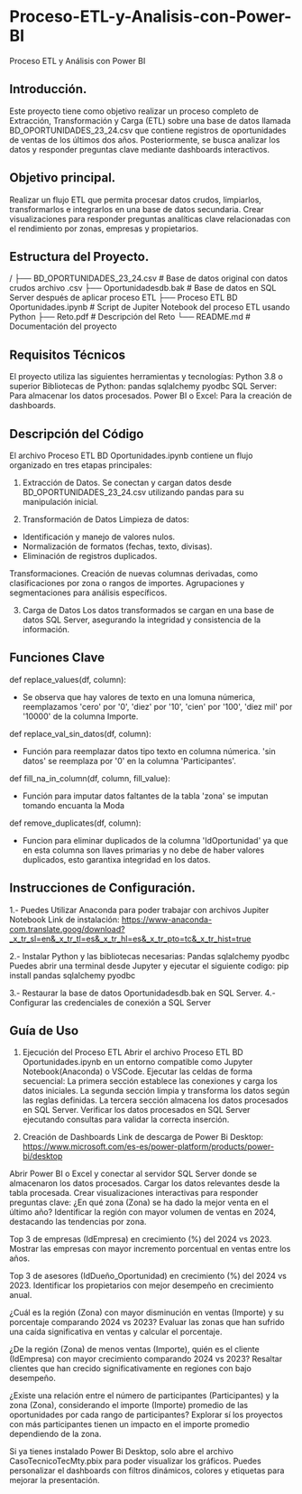 # Proceso-ETL-y-Analisis-con-Power-BI
Proceso ETL y Análisis con Power BI

## Introducción.

Este proyecto tiene como objetivo realizar un proceso completo de Extracción, Transformación y Carga (ETL) sobre una base de datos llamada BD_OPORTUNIDADES_23_24.csv que contiene registros de oportunidades de ventas de los últimos dos años. Posteriormente, se busca analizar los datos y responder preguntas clave mediante dashboards interactivos.

## Objetivo principal.

Realizar un flujo ETL que permita procesar datos crudos, limpiarlos, transformarlos e integrarlos en una base de datos secundaria.
Crear visualizaciones para responder preguntas analíticas clave relacionadas con el rendimiento por zonas, empresas y propietarios.

## Estructura del Proyecto.
/
├── BD_OPORTUNIDADES_23_24.csv          # Base de datos original con datos crudos archivo .csv
├── Oportunidadesdb.bak                 # Base de datos en SQL Server después de aplicar proceso ETL
├── Proceso ETL BD Oportunidades.ipynb  # Script de Jupiter Notebook del proceso ETL usando Python
├── Reto.pdf                            # Descripción del Reto
└── README.md                           # Documentación del proyecto

## Requisitos Técnicos

El proyecto utiliza las siguientes herramientas y tecnologías:
Python 3.8 o superior
Bibliotecas de Python:
pandas
sqlalchemy
pyodbc
SQL Server: Para almacenar los datos procesados.
Power BI o Excel: Para la creación de dashboards.

## Descripción del Código

El archivo Proceso ETL BD Oportunidades.ipynb contiene un flujo organizado en tres etapas principales:

1. Extracción de Datos.
Se conectan y cargan datos desde BD_OPORTUNIDADES_23_24.csv utilizando pandas para su manipulación inicial.

2. Transformación de Datos
Limpieza de datos:
- Identificación y manejo de valores nulos.
- Normalización de formatos (fechas, texto, divisas).
- Eliminación de registros duplicados.

Transformaciones.
Creación de nuevas columnas derivadas, como clasificaciones por zona o rangos de importes.
Agrupaciones y segmentaciones para análisis específicos.

3. Carga de Datos
Los datos transformados se cargan en una base de datos SQL Server, asegurando la integridad y consistencia de la información.

## Funciones Clave
def replace_values(df, column):   
* Se observa que hay valores de texto en una lomuna númerica, reemplazamos 'cero' por '0', 'diez' por '10', 'cien' por '100', 'diez mil' por '10000' de la columna Importe.

def replace_val_sin_datos(df, column):
* Función para reemplazar datos tipo texto en columna númerica. 'sin datos' se reemplaza por '0' en la columna 'Participantes'.

def fill_na_in_column(df, column, fill_value):
* Función para imputar datos faltantes de la tabla 'zona' se imputan tomando encuanta la Moda 

def remove_duplicates(df, column):
* Funcion para eliminar duplicados de la columna 'IdOportunidad' ya que en esta columna son llaves primarias y no debe de haber valores duplicados, esto garantixa integridad en los datos.

## Instrucciones de Configuración.

1.- Puedes Utilizar Anaconda para poder trabajar con archivos Jupiter Notebook
Link de instalación:
https://www-anaconda-com.translate.goog/download?_x_tr_sl=en&_x_tr_tl=es&_x_tr_hl=es&_x_tr_pto=tc&_x_tr_hist=true

2.- Instalar Python y las bibliotecas necesarias:
Pandas
sqlalchemy
pyodbc
Puedes abrir una terminal desde Jupyter y ejecutar el siguiente codigo:
pip install pandas sqlalchemy pyodbc

3.- Restaurar la base de datos Oportunidadesdb.bak en SQL Server.
4.- Configurar las credenciales de conexión a SQL Server 

## Guía de Uso

1. Ejecución del Proceso ETL
Abrir el archivo Proceso ETL BD Oportunidades.ipynb en un entorno compatible como Jupyter Notebook(Anaconda) o VSCode.
Ejecutar las celdas de forma secuencial:
La primera sección establece las conexiones y carga los datos iniciales.
La segunda sección limpia y transforma los datos según las reglas definidas.
La tercera sección almacena los datos procesados en SQL Server.
Verificar los datos procesados en SQL Server ejecutando consultas para validar la correcta inserción.

2. Creación de Dashboards
Link de descarga de Power Bi Desktop:
https://www.microsoft.com/es-es/power-platform/products/power-bi/desktop

Abrir Power BI o Excel y conectar al servidor SQL Server donde se almacenaron los datos procesados.
Cargar los datos relevantes desde la tabla procesada.
Crear visualizaciones interactivas para responder preguntas clave:
¿En qué zona (Zona) se ha dado la mejor venta en el último año? Identificar la región con mayor volumen de ventas en 2024, destacando las tendencias por zona.

Top 3 de empresas (IdEmpresa) en crecimiento (%) del 2024 vs 2023. Mostrar las empresas con mayor incremento porcentual en ventas entre los años.

Top 3 de asesores (IdDueño_Oportunidad) en crecimiento (%) del 2024 vs 2023. Identificar los propietarios con mejor desempeño en crecimiento anual.

¿Cuál es la región (Zona) con mayor disminución en ventas (Importe) y su porcentaje comparando 2024 vs 2023? Evaluar las zonas que han sufrido una caída significativa en ventas y calcular el porcentaje.

¿De la región (Zona) de menos ventas (Importe), quién es el cliente (IdEmpresa) con mayor crecimiento comparando 2024 vs 2023? Resaltar clientes que han crecido significativamente en regiones con bajo desempeño.

¿Existe una relación entre el número de participantes (Participantes) y la zona (Zona), considerando el importe (Importe) promedio de las oportunidades por cada rango de participantes? Explorar sí los proyectos con más participantes tienen un impacto en el importe promedio dependiendo de la zona.

Si ya tienes instalado Power Bi Desktop, solo abre el archivo CasoTecnicoTecMty.pbix para poder visualizar los gráficos.
Puedes personalizar el dashboards con filtros dinámicos, colores y etiquetas para mejorar la presentación.


